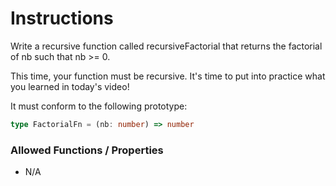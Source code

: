 # Instructions

Write a recursive function called recursiveFactorial that returns the factorial of nb such that nb >= 0.

This time, your function must be recursive. It's time to put into practice what you learned in today's video!

It must conform to the following prototype:

```typescript
type FactorialFn = (nb: number) => number
```

### Allowed Functions / Properties

- N/A
